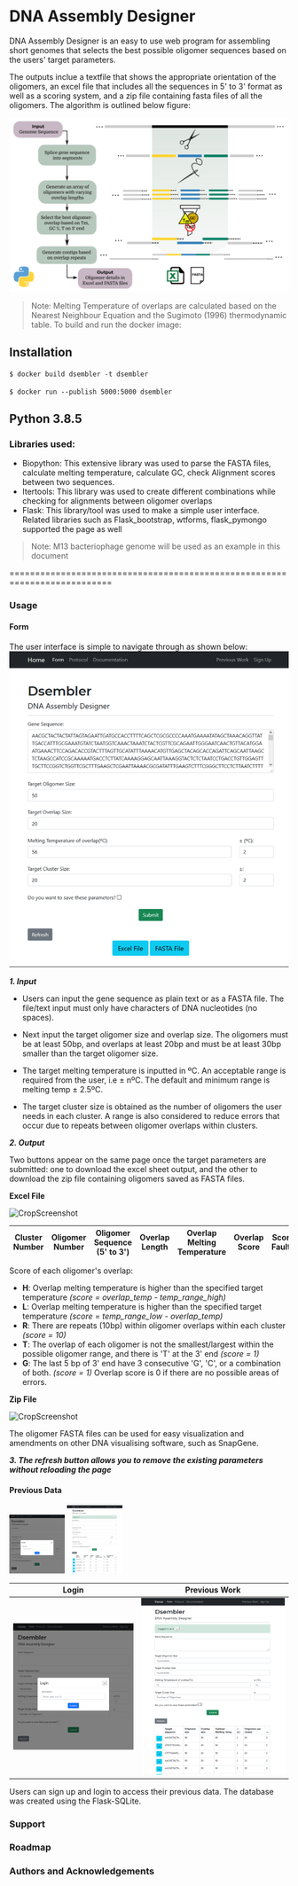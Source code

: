 # DNA Assembly Designer

DNA Assembly Designer is an easy to use web program for assembling short genomes that selects the best possible oligomer sequences based on the users' target parameters. 

The outputs inclue a textfile that shows the appropriate orientation of the oligomers, an excel file that includes all the sequences in 5' to 3' format as well as a scoring system, and a zip file containing fasta files of all the oligomers. The algorithm is outlined below figure:

![Schematic](/images/workflow.png "Algorithm Workflow")

> Note: Melting Temperature of overlaps are calculated based on the Nearest Neighbour Equation and the Sugimoto (1996) thermodynamic table.
To build and run the docker image:

## Installation
```
$ docker build dsembler -t dsembler

$ docker run --publish 5000:5000 dsembler
```

## Python 3.8.5
### Libraries used:
- Biopython:
This extensive library was used to parse the FASTA files, calculate melting temperature, calculate GC, check Alignment scores between two sequences.
- Itertools:
This library was used to create different combinations while checking for alignments between oligomer overlaps
- Flask:
This library/tool was used to make a simple user interface. Related libraries such as Flask_bootstrap, wtforms, flask_pymongo supported the page as well

> Note: M13 bacteriophage genome will be used as an example in this document

==========================================================================
### Usage

#### Form
The user interface is simple to navigate through as shown below:
![Screenshot](/images/main_form.png "Input Page")

**_1. Input_**

- Users can input the gene sequence as plain text or as a FASTA file. The file/text input must only have characters of DNA nucleotides (no spaces).

- Next input the target oligomer size and overlap size. The oligomers must be at least 50bp, and overlaps at least 20bp and must be at least 30bp smaller than the target oligomer size.

- The target melting temperature is inputted in ºC. An acceptable range is required from the user, i.e ± nºC. The default and minimum range is melting temp ± 2.5ºC. 

- The target cluster size is obtained as the number of oligomers the user needs in each cluster. A range is also considered to reduce errors that occur due to repeats between oligomer overlaps within clusters.

**_2. Output_**

Two buttons appear on the same page once the target parameters are submitted: one to download the excel sheet output, and the other to download the zip file containing oligomers saved as FASTA files. 

**Excel File**

![CropScreenshot](https://github.com/sblabkribb/oligomer_assembler/blob/main/images/m13example_excel.png "M13 Bacteriophage Example- Excel File")

| Cluster Number| Oligomer Number| Oligomer Sequence (5' to 3') | Overlap Length | Overlap Melting Temperature | Overlap Score | Score Faults | Repeats Sequences|
| ------------- |-------------| -------------| -------------| -------------| -------------| -------------| ------------- |

Score of each oligomer's overlap:
- **H**: Overlap melting temperature is higher than the specified target temperature _(score = overlap_temp - temp_range_high)_
- **L**: Overlap melting temperature is higher than the specified target temperature _(score = temp_range_low - overlap_temp)_
- **R**: There are repeats (10bp) within oligomer overlaps within each cluster _(score = 10)_
- **T**: The overlap of each oligomer is not the smallest/largest within the possible oligomer range, and there is 'T' at the 3' end _(score = 1)_
- **G**: The last 5 bp of 3' end have 3 consecutive 'G', 'C', or a combination of both. _(score = 1)_
Overlap score is 0 if there are no possible areas of errors.

**Zip File**

![CropScreenshot](https://github.com/sblabkribb/oligomer_assembler/blob/main/images/m13example_zipfile.png "M13 Bacteriophage Example- Zipfile File")

The oligomer FASTA files can be used for easy visualization and amendments on other DNA visualising software, such as SnapGene.

**_3. The refresh button allows you to remove the existing parameters without reloading the page_**

#### Previous Data
<p>
  <img src="images/login.png" width="100" />
  <img src="images/previous_data.png" width="100" /> 
</p>

Login             | Previous Work
:-------------------------:|:-------------------------:
![Screenshot](/images/login.png "Login") |  ![Screenshot](/images/previous_data.png "Previous Work")

Users can sign up and login to access their previous data. The database was created using the Flask-SQLite.

### Support
### Roadmap
### Authors and Acknowledgements
